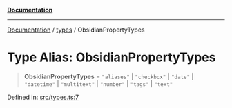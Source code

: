 [**Documentation**](https://raw.githubusercontent.com/Christian-Me/obsidian-front-matter-automate/main/doc/README.md)

***

[Documentation](https://raw.githubusercontent.com/Christian-Me/obsidian-front-matter-automate/main/doc/README.md) / [types](https://raw.githubusercontent.com/Christian-Me/obsidian-front-matter-automate/main/doc/types/README.md) / ObsidianPropertyTypes

# Type Alias: ObsidianPropertyTypes

> **ObsidianPropertyTypes** = `"aliases"` \| `"checkbox"` \| `"date"` \| `"datetime"` \| `"multitext"` \| `"number"` \| `"tags"` \| `"text"`

Defined in: [src/types.ts:7](https://github.com/Christian-Me/folder-to-tags-plugin/blob/ea97d76ce7b235ca1e3494401efc98e537acc1fb/src/types.ts#L7)
